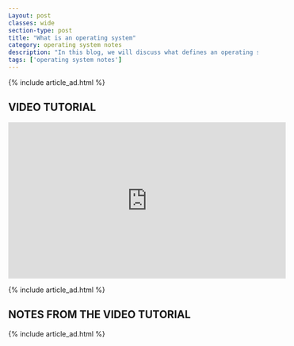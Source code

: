 ```yaml
---
Layout: post
classes: wide
section-type: post
title: "What is an operating system"
category: operating system notes
description: "In this blog, we will discuss what defines an operating system and what are the functions of the operating system"
tags: ['operating system notes']
---
```

{% include article_ad.html %}

## VIDEO TUTORIAL

<iframe width="560" height="315" src="https://www.youtube.com/embed/6FqUzzVwm4E" frameborder="0" allow="accelerometer; autoplay; clipboard-write; encrypted-media; gyroscope; picture-in-picture" allowfullscreen></iframe>

{% include article_ad.html %}

## NOTES FROM THE VIDEO TUTORIAL

<object data="{{site.baseurl}}/assets/images/os_notes/what_is_os.pdf" width="1000" height="1000" type='application/pdf'/>

{% include article_ad.html %}
